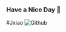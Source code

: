 ### Have a Nice Day 👋

#Jxiao
![Github](https://github-readme-stats.vercel.app/api?username=DiracMD)
<!--
**DiracMD/DiracMD** is a ✨ _special_ ✨ repository because its `README.md` (this file) appears on your GitHub profile.
